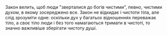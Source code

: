Закон велить, щоб люди "зверталися до богів чистими", певно, чистими духом, в якому зосереджено все. Закон не відкидає і чистоти тіла, але слід зрозуміти одне: оскільки дух у багатьох відношеннях переважає тіло, а своє тіло люди і без того намагаються тримати в чистоті, то значно важливіше зберігати чистоту душі.